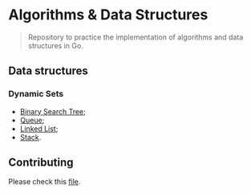 # Algorithms & Data Structures

> Repository to practice the implementation of algorithms and data structures in Go.

## Data structures

### Dynamic Sets

- [Binary Search Tree](set/tree.go);
- [Queue](set/queue.go);
- [Linked List](set/list.go);
- [Stack](set/stack.go).

## Contributing

Please check this [file](docs/CONTRIBUTING.md).
